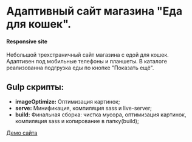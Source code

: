 # Адаптивный сайт магазина "Еда для кошек".
#### Responsive site

Небольшой трехстраничный сайт магазина с едой для кошек. Адаптивен под мобильные телефоны и планшеты. В каталоге реализованна подгрузка еды по кнопке "Показать ещё".


## Gulp скрипты:
* **imageOptimize:** Оптимизация картинок;
* **serve:** Минификация, компиляция sass и live-server;
* **build:** Финальная сборка: чистка мусора, оптимизация картинок, компиляция sass и копирование в папку(build);

[Демо сайта](https://rampelstillskin.github.io/cat-food.github.io/build/)
